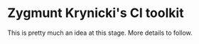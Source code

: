 Zygmunt Krynicki's CI toolkit
=============================

This is pretty much an idea at this stage. More details to follow.
